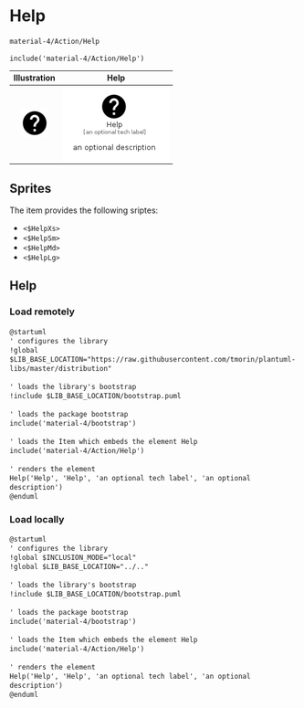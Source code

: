 # Help


```text
material-4/Action/Help
```

```text
include('material-4/Action/Help')
```



| Illustration | Help |
| :---: | :---: |
| ![illustration for Illustration](../../material-4/Action/Help.png) | ![illustration for Help](../../material-4/Action/Help.Local.png) |



## Sprites
The item provides the following sriptes:

- `<$HelpXs>`
- `<$HelpSm>`
- `<$HelpMd>`
- `<$HelpLg>`





## Help

### Load remotely
```plantuml
@startuml
' configures the library
!global $LIB_BASE_LOCATION="https://raw.githubusercontent.com/tmorin/plantuml-libs/master/distribution"

' loads the library's bootstrap
!include $LIB_BASE_LOCATION/bootstrap.puml

' loads the package bootstrap
include('material-4/bootstrap')

' loads the Item which embeds the element Help
include('material-4/Action/Help')

' renders the element
Help('Help', 'Help', 'an optional tech label', 'an optional description')
@enduml
```

### Load locally
```plantuml
@startuml
' configures the library
!global $INCLUSION_MODE="local"
!global $LIB_BASE_LOCATION="../.."

' loads the library's bootstrap
!include $LIB_BASE_LOCATION/bootstrap.puml

' loads the package bootstrap
include('material-4/bootstrap')

' loads the Item which embeds the element Help
include('material-4/Action/Help')

' renders the element
Help('Help', 'Help', 'an optional tech label', 'an optional description')
@enduml
```

